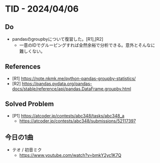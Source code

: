 # TID - 2024/04/06
<!--
## Learnings
- 
- 
-->


## Do
- pandasのgroupbyについて復習した。[R1],[R2]
  - 一意のIDでグルーピングすれば全然余裕で分析できる。意外とそんなに難しくない。


<!--
## Reflections & Insights
- 
- 
-->

<!--
## Plans for Tomorrow
- 
- 
-->

## References
- [R1] https://note.nkmk.me/python-pandas-groupby-statistics/
- [R2] https://pandas.pydata.org/pandas-docs/stable/reference/api/pandas.DataFrame.groupby.html

## Solved Problem
- [P1] https://atcoder.jp/contests/abc348/tasks/abc348_a
  - https://atcoder.jp/contests/abc348/submissions/52117397

## 今日の1曲
- テオ / 初音ミク
  - https://www.youtube.com/watch?v=bmkY2yc1K7Q
